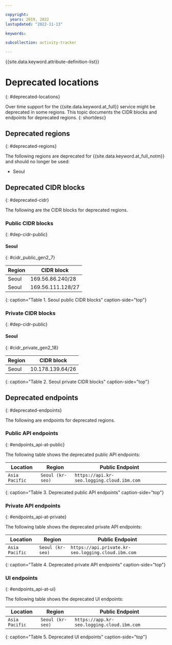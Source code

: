 ```yaml
---

copyright:
  years: 2019, 2022
lastupdated: "2022-11-13"

keywords:

subcollection: activity-tracker

---
```


{{site.data.keyword.attribute-definition-list}}

# Deprecated locations
{: #deprecated-locations}

Over time support for the {{site.data.keyword.at_full}} service might be deprecated in some regions. This topic documents the CIDR blocks and endpoints for deprecated regions.
{: shortdesc}

## Deprecated regions
{: #deprecated-regions}

The following regions are deprecated for {{site.data.keyword.at_full_notm}} and should no longer be used:

* Seoul

## Deprecated CIDR blocks
{: #deprecated-cidr}

The following are the CIDR blocks for deprecated regions.

### Public CIDR blocks
{: #dep-cidr-public}

#### Seoul
{: #cidr_public_gen2_7}

| Region   | CIDR block |
|----------|------------|
| Seoul    | 169.56.86.240/28 |
| Seoul    | 169.56.111.128/27 |
{: caption="Table 1. Seoul public CIDR blocks" caption-side="top"}

### Private CIDR blocks
{: #dep-cidr-public}

#### Seoul
{: #cidr_private_gen2_18}

| Region | CIDR block |
|--------|------------|
| Seoul	    | 10.178.139.64/26 |
{: caption="Table 2. Seoul private CIDR blocks" caption-side="top"}

## Deprecated endpoints
{: #deprecated-endpoints}

The following are endpoints for deprecated regions.

### Public API endpoints
{: #endpoints_api-at-public}

The following table shows the deprecated public API endpoints:

| Location                 | Region                   |  Public Endpoint                                   |
|--------------------------|--------------------------|----------------------------------------------------|
| `Asia Pacific`           | `Seoul (kr-seo)`         | `https://api.kr-seo.logging.cloud.ibm.com`         |    |
{: caption="Table 3. Deprecated public API endpoints" caption-side="top"}

### Private API endpoints
{: #endpoints_api-at-private}

The following table shows the deprecated private API endpoints:

| Location                 | Region                   |  Public Endpoint                                   |
|--------------------------|--------------------------|----------------------------------------------------|
| `Asia Pacific`           | `Seoul (kr-seo)`         | `https://api.private.kr-seo.logging.cloud.ibm.com`         |
{: caption="Table 4. Deprecated private API endpoints" caption-side="top"}


### UI endpoints
{: #endpoints_api-at-ui}

The following table shows the deprecated UI endpoints:

| Location                 | Region                   |  Public Endpoint                                   |
|--------------------------|--------------------------|----------------------------------------------------|
| `Asia Pacific`           | `Seoul (kr-seo)`         | `https://app.kr-seo.logging.cloud.ibm.com`         |
{: caption="Table 5. Deprecated UI endpoints" caption-side="top"}
